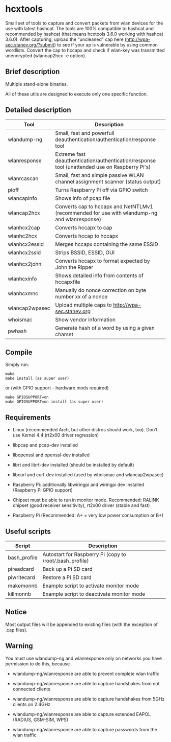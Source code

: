 hcxtools
==============

Small set of tools to capture and convert packets from wlan devices
for the use with latest hashcat. The tools are 100% compatible to hashcat
and recommended by hashcat (that means hcxtools 3.6.0 working with
hashcat 3.6.0). After capturing, upload the "uncleaned" cap
here (http://wpa-sec.stanev.org/?submit) to see if your ap is vulnerable
by using common wordlists. Convert the cap to hccapx and check if wlan-key
was transmitted unencrypted (wlancap2hcx -e option).

Brief description
--------------

Multiple stand-alone binaries.

All of these utils are designed to execute only one specific function.


Detailed description
--------------

| Tool           | Description                                                                                          |
| -------------- | ---------------------------------------------------------------------------------------------------- |
| wlandump-ng    | Small, fast and powerfull deauthentication/authentication/response tool                              |
| wlanresponse   | Extreme fast deauthentication/authentication/response tool (unattended use on Raspberry Pi's)        |
| wlanrcascan    | Small, fast and simple passive WLAN channel assignment scanner (status output)                       |
| pioff          | Turns Raspberry Pi off via GPIO switch                                                               |
| wlancapinfo    | Shows info of pcap file                                                                              |
| wlancap2hcx    | Converts cap to hccapx and NetNTLMv1 (recommended for use with wlandump-ng and wlanresponse)         |
| wlanhcx2cap    | Converts hccapx to cap                                                                               |
| wlanhc2hcx     | Converts hccap to hccapx                                                                             |
| wlanhcx2essid  | Merges hccapx containing the same ESSID                                                              |
| wlanhcx2ssid   | Strips BSSID, ESSID, OUI                                                                             |
| wlanhcx2john   | Converts hccapx to format expected by John the Ripper                                                |
| wlanhcxinfo    | Shows detailed info from contents of hccapxfile                                                      |
| wlanhcxmnc     | Manually do nonce correction on byte number xx of a nonce                                            |
| wlancap2wpasec | Upload multiple caps to http://wpa-sec.stanev.org                                                    |
| whoismac       | Show vendor information                                                                              |
| pwhash         | Generate hash of a word by using a given charset                                                     |


Compile
--------------

Simply run:

```
make
make install (as super user)
```

or (with GPIO support - hardware mods required)

```
make GPIOSUPPORT=on
make GPIOSUPPORT=on install (as super user)
```


Requirements
--------------

* Linux (recommended Arch, but other distros should work, too). Don't use Kernel 4.4 (rt2x00 driver regression)

* libpcap and pcap-dev installed

* libopenssl and openssl-dev installed

* librt and librt-dev installed (should be installed by default)

* libcurl and curl-dev installed (used by whoismac and wlancap2wpasec)

* Raspberry Pi: additionally libwiringpi and wiringpi dev installed (Raspberry Pi GPIO support)

* Chipset must be able to run in monitor mode. Recommended: RALINK chipset (good receiver sensitivity), rt2x00 driver (stable and fast)

* Raspberry Pi (Recommended: A+ = very low power consumption or B+)


Useful scripts
--------------

| Script       | Description                                              |
| ------------ | -------------------------------------------------------- |
| bash_profile | Autostart for Raspberry Pi (copy to /root/.bash_profile) |
| pireadcard   | Back up a Pi SD card                                     |
| piwritecard  | Restore a Pi SD card                                     |
| makemonnb    | Example script to activate monitor mode                  |
| killmonnb    | Example script to deactivate monitor mode                |


Notice
--------------

Most output files will be appended to existing files (with the exception of .cap files).


Warning
--------------

You must use wlandump-ng and wlanresponse only on networks you have permission to do this, because

* wlandump-ng/wlanresponse are able to prevent complete wlan traffic

* wlandump-ng/wlanresponse are able to capture handshakes from not connected clients

* wlandump-ng/wlanresponse are able to capture handshakes from 5GHz clients on 2.4GHz

* wlandump-ng/wlanresponse are able to capture extended EAPOL (RADIUS, GSM-SIM, WPS)

* wlandump-ng/wlanresponse are able to capture passwords from the wlan traffic
